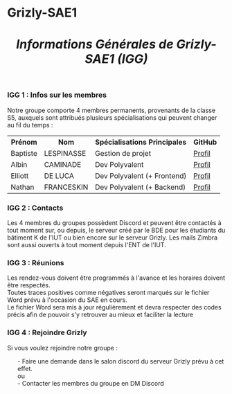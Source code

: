 # Grizly-SAE1

<!DOCTYPE html>

<html>
  <header>
    <meta charset="utf-8">
    <h1><em>Informations Générales de Grizly-SAE1 (IGG)</em></h1>
    <link rel="stylesheet" href="style.css">
  </header>
  <body>
      <h3>IGG 1 : Infos sur les membres</h3>
        Notre groupe comporte 4 membres permanents, provenants de la classe S5, auxquels sont attribués plusieurs spécialisations qui peuvent changer au fil du temps :
        <br>
      <table>
        <tr>
          <th>Prénom</th>
          <th>Nom</th>
          <th>Spécialisations Principales</th>
					<th>GitHub</th>
        </tr>
        <tr>
          <td>Baptiste</td>
          <td>LESPINASSE</td>
          <td>Gestion de projet</td>
					<td><a href="https://github.com/baptistelsp"> Profil </a></td>
        </tr>
        <tr>
          <td>Albin</td>
          <td>CAMINADE</td>
          <td>Dev Polyvalent</td>
					<td><a href="https://github.com/Corsair28"> Profil </a></td>
        </tr>
	<tr>
	<td>Elliott</td>
	<td>DE LUCA</td>
	<td>Dev Polyvalent (+ Frontend)</td>
	<td><a href="https://github.com/Pilgrimeru"> Profil </a></td>
	</tr>
	<tr>
	<td>Nathan</td>
	<td>FRANCESKIN</td>
	<td>Dev Polyvalent (+ Backend)</td>
	<td><a href="https://github.com/TechnowlZ"> Profil </a></td>
	</tr>
		</table>
		<h3>IGG 2 : Contacts</h3>
		<p>Les 4 membres du groupes possèdent Discord et peuvent être contactés à tout moment sur, ou depuis, le serveur créé par le BDE pour les étudiants du bâtiment K de l'IUT ou bien encore sur le serveur Grizly. Les mails Zimbra sont aussi ouverts à tout moment depuis l'ENT de l'IUT.</p>
    <h3>IGG 3 : Réunions</h3>
  <p>Les rendez-vous doivent être programmés à l'avance et les horaires doivent être respectés. <br> Toutes traces positives comme négatives seront marqués sur le fichier Word prévu à l'occasion du SAE en cours. <br> Le fichier Word sera mis à jour régulièrement et devra respecter des codes précis afin de pouvoir s'y retrouver au mieux et faciliter la lecture 
	  <h3>IGG 4 : Rejoindre Grizly</h3>
	  <p>Si vous voulez rejoindre notre groupe : </p> <ul>- Faire une demande dans le salon discord du serveur Grizly prévu à cet effet. <br> ou <br>- Contacter les membres du groupe en DM Discord </ul>
	</body>
</html>
